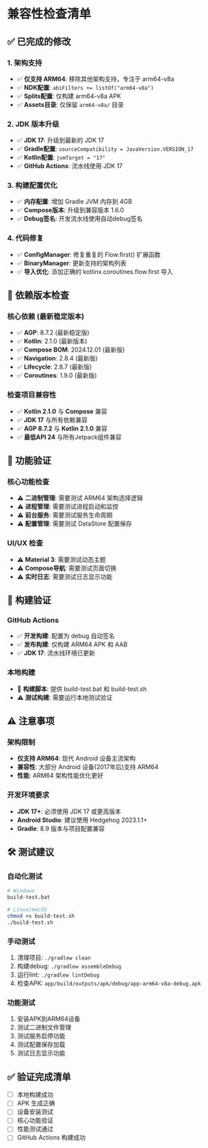 # 兼容性检查清单

## ✅ 已完成的修改

### 1. 架构支持
- ✅ **仅支持 ARM64**: 移除其他架构支持，专注于 arm64-v8a
- ✅ **NDK配置**: `abiFilters += listOf("arm64-v8a")`
- ✅ **Splits配置**: 仅构建 arm64-v8a APK
- ✅ **Assets目录**: 仅保留 `arm64-v8a/` 目录

### 2. JDK 版本升级
- ✅ **JDK 17**: 升级到最新的 JDK 17
- ✅ **Gradle配置**: `sourceCompatibility = JavaVersion.VERSION_17`
- ✅ **Kotlin配置**: `jvmTarget = "17"`
- ✅ **GitHub Actions**: 流水线使用 JDK 17

### 3. 构建配置优化
- ✅ **内存配置**: 增加 Gradle JVM 内存到 4GB
- ✅ **Compose版本**: 升级到兼容版本 1.6.0
- ✅ **Debug签名**: 开发流水线使用自动debug签名

### 4. 代码修复
- ✅ **ConfigManager**: 修复重复的 Flow.first() 扩展函数
- ✅ **BinaryManager**: 更新支持的架构列表
- ✅ **导入优化**: 添加正确的 kotlinx.coroutines.flow.first 导入

## 🔧 依赖版本检查

### 核心依赖 (最新稳定版本)
- ✅ **AGP**: 8.7.2 (最新稳定版)
- ✅ **Kotlin**: 2.1.0 (最新版本)
- ✅ **Compose BOM**: 2024.12.01 (最新版)
- ✅ **Navigation**: 2.8.4 (最新版)
- ✅ **Lifecycle**: 2.8.7 (最新版)
- ✅ **Coroutines**: 1.9.0 (最新版)

### 检查项目兼容性
- ✅ **Kotlin 2.1.0** 与 **Compose** 兼容
- ✅ **JDK 17** 与所有依赖兼容
- ✅ **AGP 8.7.2** 与 **Kotlin 2.1.0** 兼容
- ✅ **最低API 24** 与所有Jetpack组件兼容

## 📱 功能验证

### 核心功能检查
- ⚠️ **二进制管理**: 需要测试 ARM64 架构选择逻辑
- ⚠️ **进程管理**: 需要测试进程启动和监控
- ⚠️ **前台服务**: 需要测试服务生命周期
- ⚠️ **配置管理**: 需要测试 DataStore 配置保存

### UI/UX 检查
- ⚠️ **Material 3**: 需要测试动态主题
- ⚠️ **Compose导航**: 需要测试页面切换
- ⚠️ **实时日志**: 需要测试日志显示功能

## 🚀 构建验证

### GitHub Actions
- ✅ **开发构建**: 配置为 debug 自动签名
- ✅ **发布构建**: 仅构建 ARM64 APK 和 AAB
- ✅ **JDK 17**: 流水线环境已更新

### 本地构建
- 📝 **构建脚本**: 提供 build-test.bat 和 build-test.sh
- ⚠️ **测试构建**: 需要运行本地测试验证

## ⚠️ 注意事项

### 架构限制
- **仅支持 ARM64**: 现代 Android 设备主流架构
- **兼容性**: 大部分 Android 设备(2017年后)支持 ARM64
- **性能**: ARM64 架构性能优化更好

### 开发环境要求
- **JDK 17+**: 必须使用 JDK 17 或更高版本
- **Android Studio**: 建议使用 Hedgehog 2023.1.1+
- **Gradle**: 8.9 版本与项目配置兼容

## 🛠️ 测试建议

### 自动化测试
```bash
# Windows
build-test.bat

# Linux/macOS  
chmod +x build-test.sh
./build-test.sh
```

### 手动测试
1. 清理项目: `./gradlew clean`
2. 构建debug: `./gradlew assembleDebug`
3. 运行lint: `./gradlew lintDebug`
4. 检查APK: `app/build/outputs/apk/debug/app-arm64-v8a-debug.apk`

### 功能测试
1. 安装APK到ARM64设备
2. 测试二进制文件管理
3. 测试服务启停功能
4. 测试配置保存加载
5. 测试日志显示功能

## ✅ 验证完成清单

- [ ] 本地构建成功
- [ ] APK 生成正确
- [ ] 设备安装测试
- [ ] 核心功能验证
- [ ] 性能测试通过
- [ ] GitHub Actions 构建成功